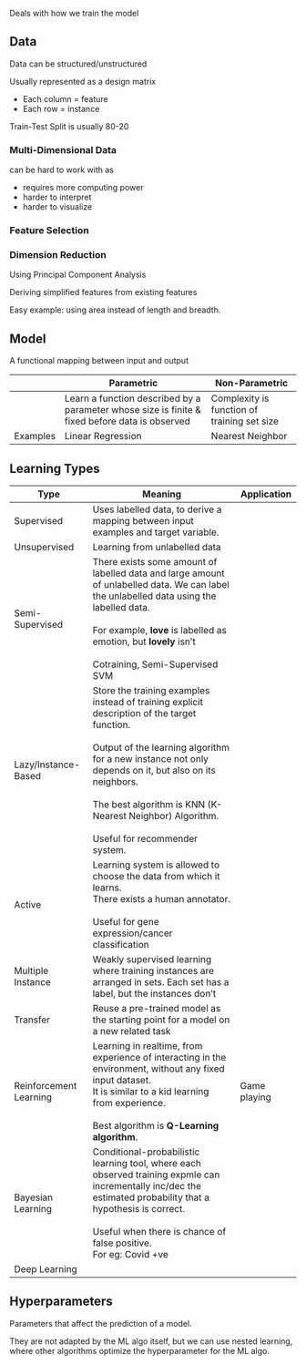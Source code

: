 Deals with how we train the model

## Data

Data can be structured/unstructured

Usually represented as a design matrix

- Each column = feature
- Each row = instance

Train-Test Split is usually 80-20

### Multi-Dimensional Data

can be hard to work with as

- requires more computing power
- harder to interpret
- harder to visualize

### Feature Selection

### Dimension Reduction

Using Principal Component Analysis

Deriving simplified features from existing features

Easy example: using area instead of length and breadth.

## Model

A functional mapping between input and output

|          | Parametric                                                   | Non-Parametric                              |
| -------- | ------------------------------------------------------------ | ------------------------------------------- |
|          | Learn a function described by a parameter whose size is finite & fixed before data is observed | Complexity is function of training set size |
| Examples | Linear Regression                                            | Nearest Neighbor                            |

## Learning Types

| Type                   | Meaning                                                      | Application  |
| ---------------------- | ------------------------------------------------------------ | ------------ |
| Supervised             | Uses labelled data, to derive a mapping between input examples and target variable. |              |
| Unsupervised           | Learning from unlabelled data                                |              |
| Semi-Supervised        | There exists some amount of labelled data and large amount of unlabelled data. We can label the unlabelled data using the labelled data.<br/><br/>For example, **love** is labelled as emotion, but **lovely** isn’t<br /><br />Cotraining, Semi-Supervised SVM |              |
| Lazy/Instance-Based    | Store the training examples instead of training explicit description of the target function.<br/><br/>Output of the learning algorithm for a new instance not only depends on it, but also on its neighbors.<br/><br/>The best algorithm is KNN (K-Nearest Neighbor) Algorithm.<br/><br/>Useful for recommender system. |              |
| Active                 | Learning system is allowed to choose the data from which it learns.<br />There exists a human annotator.<br/><br/>Useful for gene expression/cancer classification |              |
| Multiple Instance      | Weakly supervised learning where training instances are arranged in sets. Each set has a label, but the instances don’t |              |
| Transfer               | Reuse a pre-trained model as the starting point for a model on a new related task |              |
| Reinforcement Learning | Learning in realtime, from experience of interacting in the environment, without any fixed input dataset.<br />It is similar to a kid learning from experience.<br/><br/>Best algorithm is **Q-Learning algorithm**. | Game playing |
| Bayesian Learning      | Conditional-probabilistic learning tool, where each observed training expmle can incrementally inc/dec the estimated probability that a hypothesis is correct.<br/><br/>Useful when there is chance of false positive.<br/>For eg: Covid +ve |              |
| Deep Learning          |                                                              |              |

## Hyperparameters

Parameters that affect the prediction of a model.

They are not adapted by the ML algo itself, but we can use nested learning, where other algorithms optimize the hyperparameter for the ML algo.
